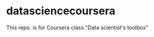 datasciencecoursera
===================

This repo. is for Coursera class "Data scientist's toolbox"
